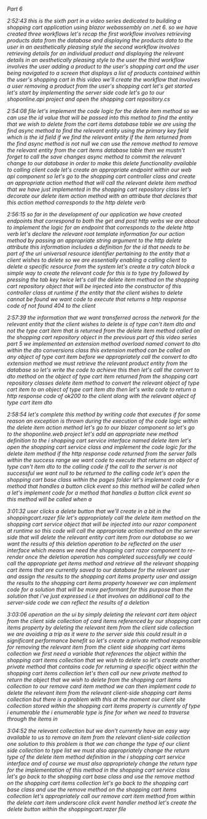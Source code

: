 *Part 6*

*2:52:43
this is the sixth part in a video series dedicated to building a shopping cart application using blazor webassembly on .net 6. so we have created three workflows let's recap the first workflow involves retrieving products data from the database and displaying the products data to the user in an aesthetically pleasing style the second workflow involves retrieving details for an individual product and displaying the relevant details in an aesthetically pleasing style to the user the third workflow involves the user adding a product to the user's shopping cart and the user being navigated to a screen that displays a list of products contained within the user's shopping cart in this video we'll create the workflow that involves a user removing a product from the user's shopping cart let's get started let's start by implementing the server side code let's go to our shoponline.api project and open the shopping cart repository.cs*

*2:54:08
file let's implement the code logic for the delete item method so we can use the id value that will be passed into this method to find the entity that we wish to delete from the cart items database table we are using the find async method to find the relevant entity using the primary key field which is the id field if we find the relevant entity if the item returned from the find async method is not null we can use the remove method to remove the relevant entity from the cart items database table then we mustn't forget to call the save changes async method to commit the relevant change to our database in order to make this delete functionality available to calling client code let's create an appropriate endpoint within our web api component so let's go to the shopping cart controller class and create an appropriate action method that will call the relevant delete item method that we have just implemented in the shopping cart repository class let's decorate our delete item action method with an attribute that declares that this action method corresponds to the http delete verb*

*2:56:15
so far in the development of our application we have created endpoints that correspond to both the get and post http verbs we are about to implement the logic for an endpoint that corresponds to the delete http verb let's declare the relevant root template information for our action method by passing an appropriate string argument to the http delete attribute this information includes a definition for the id that needs to be part of the uri universal resource identifier pertaining to the entity that a client wishes to delete so we are essentially enabling a calling client to delete a specific resource from the system let's create a try catch block a simple way to create the relevant code for this is to type try followed by pressing the tab key twice let's call the delete item method on the shopping cart repository object that will be injected into the constructor of this controller class at runtime if the entity that the client wishes to delete cannot be found we want code to execute that returns a http response code of not found 404 to the client*

*2:57:39
the information that we want transferred across the network for the relevant entity that the client wishes to delete is of type can't item dto and not the type cart item that is returned from the delete item method called on the shopping cart repository object in the previous part of this video series part 5 we implemented an extension method overload named convert to dto within the dto conversions class this extension method can be called on any object of type cart item before we appropriately call the convert to dto extension method we must retrieve the relevant product entity from the database so let's write the code to achieve this then let's call the convert to dto method on the object of type cart item returned from the shopping cart repository classes delete item method to convert the relevant object of type cart item to an object of type cart item dto then let's write code to return a http response code of ok200 to the client along with the relevant object of type cart item dto*

*2:58:54
let's complete this method by writing code that executes if for some reason an exception is thrown during the execution of the code logic within the delete item action method let's go to our blazer component so let's go to the shoponline.web project let's add an appropriate new method definition to the i shopping cart service interface named delete item let's open the shopping cart service class and implement the code logic for the delete item method if the http response code returned from the server falls within the success range we want code to execute that returns an object of type can't item dto to the calling code if the call to the server is not successful we want null to be returned to the calling code let's open the shopping cart base class within the pages folder let's implement code for a method that handles a button click event so this method will be called when a let's implement code for a method that handles a button click event so this method will be called when a*

*3:01:32
user clicks a delete button that we'll create in a bit in the shoppingcart.razer file let's appropriately call the delete item method on the shopping cart service object that will be injected into our razor component at runtime so this code will call the appropriate action method on the server side that will delete the relevant entity cart item from our database so we want the results of this deletion operation to be reflected on the user interface which means we need the shopping cart razor component to re-render once the deletion operation has completed successfully we could call the appropriate get items method and retrieve all the relevant shopping cart items that are currently saved to our database for the relevant user and assign the results to the shopping cart items property user and assign the results to the shopping cart items property however we can implement code for a solution that will be more performant for this purpose than the solution that i've just expressed i.e that involves an additional call to the server-side code we can reflect the results of a deletion*

*3:03:06
operation on the ui by simply deleting the relevant cart item object from the client side collection of card items referenced by our shopping cart items property by deleting the relevant item from the client side collection we are avoiding a trip as it were to the server side this could result in a significant performance benefit so let's create a private method responsible for removing the relevant item from the client side shopping cart items collection we first need a variable that references the object within the shopping cart items collection that we wish to delete so let's create another private method that contains code for returning a specific object within the shopping cart items collection let's then call our new private method to return the object that we wish to delete from the shopping cart items collection to our remove card item method we can then implement code to delete the relevant item from the relevant client-side shopping cart items collection but there is a problem with this at the moment our client site collection stored within the shopping cart items property is currently of type i enumerable the i enumerable type is fine for when we need to traverse through the items in*

*3:04:52
the relevant collection but we don't currently have an easy way available to us to remove an item from the relevant client-side collection one solution to this problem is that we can change the type of our client side collection to type list we must also appropriately change the return type of the delete item method definition in the i shopping cart service interface and of course we must also appropriately change the return type for the implementation of this method in the shopping cart service class let's go back to the shopping cart base class and use the remove method on the shopping cart items collection let's go back to the shopping cart base class and use the remove method on the shopping cart items collection let's appropriately call our remove cart item method from within the delete cart item underscore click event handler method let's create the delete button within the shoppingcart.razer file*


